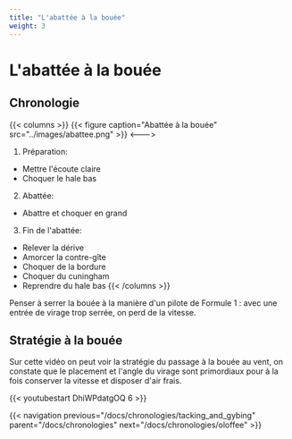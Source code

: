 ```yaml
---
title: "L'abattée à la bouée"
weight: 3
---
```

# L'abattée à la bouée

## Chronologie
{{< columns >}}
{{< figure caption="Abattée à la bouée" src="../images/abattee.png" >}}
<--->
1. Préparation:
* Mettre l'écoute claire
* Choquer le hale bas 
2. Abattée: 
* Abattre et choquer en grand
3. Fin de l'abattée:
* Relever la dérive
* Amorcer la contre-gîte 
* Choquer de la bordure
* Choquer du cuningham
* Reprendre du hale bas
{{< /columns >}}

Penser à serrer la bouée à la manière d'un pilote de Formule 1 : avec une entrée de virage trop serrée, on perd de la vitesse.

## Stratégie à la bouée
Sur cette vidéo on peut voir la stratégie du passage à la bouée au vent, on constate que le placement et l'angle du virage sont primordiaux pour à la fois conserver la vitesse et disposer d'air frais.

{{< youtubestart DhiWPdatgOQ 6 >}}

{{< navigation previous="/docs/chronologies/tacking_and_gybing" parent="/docs/chronologies" next="/docs/chronologies/oloffee" >}}
